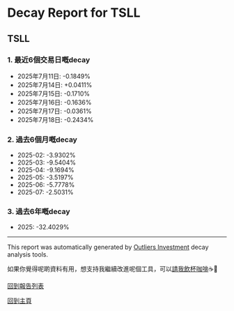 # Decay Report for TSLL

## TSLL

### 1. 最近6個交易日嘅decay

- 2025年7月11日: -0.1849%
- 2025年7月14日: +0.0411%
- 2025年7月15日: -0.1710%
- 2025年7月16日: -0.1636%
- 2025年7月17日: -0.0361%
- 2025年7月18日: -0.2434%

### 2. 過去6個月嘅decay

- 2025-02: -3.9302%
- 2025-03: -9.5404%
- 2025-04: -9.1694%
- 2025-05: -3.5197%
- 2025-06: -5.7778%
- 2025-07: -2.5031%

### 3. 過去6年嘅decay

- 2025: -32.4029%

------------------------------
This report was automatically generated by [Outliers Investment](https://outliersecon.github.io/Outliers-Investment/) decay analysis tools.

如果你覺得呢啲資料有用，想支持我繼續改進呢個工具，可以[請我飲杯咖啡](https://buymeacoffee.com/outliersecon)☕🙏

[回到報告列表](https://outliersecon.github.io/Outliers-Investment/reports/reports_public)

[回到主頁](https://outliersecon.github.io/Outliers-Investment/)